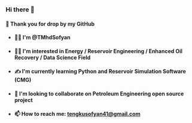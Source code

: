 ### Hi there 👋
#### 🙌 Thank you for drop by my GitHub
- #### 👨‍🎓 I'm @TMhdSofyan
- #### 👨‍🔧 I'm interested in Energy / Reservoir Engineering / Enhanced Oil Recovery / Data Science Field
- #### ✍ I'm currently learning Python and Reservoir Simulation Software (CMG)
- #### 💞 I'm looking to collaborate on Petroleum Engineering open source project
- #### 📫 How to reach me: tengkusofyan41@gmail.com
<!--
**TMhdSofyan/TMhdSofyan** is a ✨ _special_ ✨ repository because its `README.md` (this file) appears on your GitHub profile.

Here are some ideas to get you started:

- 🔭 I’m currently working on ...
- 🌱 I’m currently learning ...
- 👯 I’m looking to collaborate on ...
- 🤔 I’m looking for help with ...
- 💬 Ask me about ...
- 📫 How to reach me: ...
- 😄 Pronouns: ...
- ⚡ Fun fact: ...
-->
